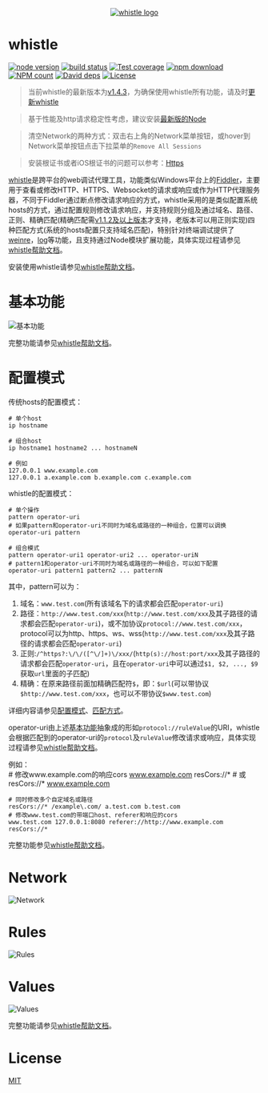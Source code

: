 <p align="center">
  <a href="https://avwo.github.io/whistle/">
    <img alt="whistle logo" src="https://raw.githubusercontent.com/avwo/whistle/master/biz/webui/htdocs/img/whistle.png">
  </a>
</p>


# whistle
[![node version](https://img.shields.io/badge/node.js-%3E=_0.10-green.svg?style=flat-square)](http://nodejs.org/download/)
[![build status](https://img.shields.io/travis/avwo/whistle.svg?style=flat-square)](https://travis-ci.org/avwo/whistle)
[![Test coverage](https://codecov.io/gh/avwo/whistle/branch/master/graph/badge.svg?style=flat-square)](https://codecov.io/gh/avwo/whistle)
[![npm download](https://img.shields.io/npm/dm/whistle.svg?style=flat-square)](https://npmjs.org/package/whistle)
[![NPM count](https://img.shields.io/npm/dt/whistle.svg?style=flat-square)](https://www.npmjs.com/package/whistle)
[![David deps](https://img.shields.io/david/avwo/whistle.svg?style=flat-square)](https://david-dm.org/avwo/whistle)
[![License](https://img.shields.io/npm/l/whistle.svg?style=flat-square)](https://www.npmjs.com/package/whistle)

> 当前whistle的最新版本为[v1.4.3](https://github.com/avwo/whistle/blob/master/CHANGELOG.md#-)，为确保使用whistle所有功能，请及时[更新whistle](https://avwo.github.io/whistle/update.html)

> 基于性能及http请求稳定性考虑，建议安装[最新版的Node](https://nodejs.org/)

> 清空Network的两种方式：双击右上角的Network菜单按钮，或hover到Network菜单按钮点击下拉菜单的`Remove All Sessions`

> 安装根证书或者iOS根证书的问题可以参考：[Https](https://avwo.github.io/whistle/webui/https.html)

[whistle](https://github.com/avwo/whistle)是跨平台的web调试代理工具，功能类似Windows平台上的[Fiddler](http://www.telerik.com/fiddler/)，主要用于查看或修改HTTP、HTTPS、Websocket的请求或响应或作为HTTP代理服务器，不同于Fiddler通过断点修改请求响应的方式，whistle采用的是类似配置系统hosts的方式，通过配置规则修改请求响应，并支持规则分组及通过域名、路径、正则、精确匹配(精确匹配需[v1.1.2及以上版本](https://github.com/avwo/whistle/blob/master/CHANGELOG.md#v112)才支持，老版本可以用正则实现)四种匹配方式(系统的hosts配置只支持域名匹配)，特别针对终端调试提供了[weinre](https://avwo.github.io/whistle/rules/weinre.html)，[log](https://avwo.github.io/whistle/rules/log.html)等功能，且支持通过Node模块扩展功能，具体实现过程请参见[whistle帮助文档](https://avwo.github.io/whistle/)。

安装使用whistle请参见[whistle帮助文档](https://avwo.github.io/whistle/install.html)。

# 基本功能
![基本功能](https://raw.githubusercontent.com/avwo/whistleui/master/assets/functions.png)

完整功能请参见[whistle帮助文档](https://avwo.github.io/whistle/rules/)。

# 配置模式
传统hosts的配置模式：

	# 单个host
	ip hostname
	
	# 组合host
	ip hostname1 hostname2 ... hostnameN
	
	# 例如
	127.0.0.1 www.example.com
	127.0.0.1 a.example.com b.example.com c.example.com

whistle的配置模式：

	# 单个操作
	pattern operator-uri
	# 如果pattern和operator-uri不同时为域名或路径的一种组合，位置可以调换
	operator-uri pattern
	
	# 组合模式
	pattern operator-uri1 operator-uri2 ... operator-uriN
	# pattern1和operator-uri不同时为域名或路径的一种组合，可以如下配置
	operator-uri pattern1 pattern2 ... patternN

其中，pattern可以为：

1. 域名：`www.test.com`(所有该域名下的请求都会匹配`operator-uri`)
2. 路径：`http://www.test.com/xxx`(`http://www.test.com/xxx`及其子路径的请求都会匹配`operator-uri`)，或不加协议`protocol://www.test.com/xxx`，protocol可以为http、https、ws、wss(`http://www.test.com/xxx`及其子路径的请求都会匹配`operator-uri`)
3. 正则:`/^https?:\/\/([^\/]+)\/xxx/`(`http(s)://host:port/xxx`及其子路径的请求都会匹配`operator-uri`，且在`operator-uri`中可以通过`$1, $2, ..., $9`获取`url`里面的子匹配)
4. 精确：在原来路径前面加精确匹配符`$`，即：`$url`(可以带协议`$http://www.test.com/xxx`，也可以不带协议`$www.test.com`)

详细内容请参见[配置模式](https://avwo.github.io/whistle/mode.html)、[匹配方式](https://avwo.github.io/whistle/pattern.html)。

operator-uri由上述[基本功能](#基本功能)抽象成的形如`protocol://ruleValue`的URI，whistle会根据匹配到的operator-uri的`protocol`及`ruleValue`修改请求或响应，具体实现过程请参见[whistle帮助文档](https://avwo.github.io/whistle/)。

例如：
​	
	# 修改www.example.com的响应cors
	www.example.com resCors://*
	# 或
	resCors://* www.example.com
	
	# 同时修改多个自定域名或路径
	resCors://* /example\.com/ a.test.com b.test.com
	# 修改www.test.com的带端口host、referer和响应的cors
	www.test.com 127.0.0.1:8080 referer://http://www.example.com resCors://*


完整功能参见[whistle帮助文档](https://avwo.github.io/whistle/)。

# Network

![Network](https://raw.githubusercontent.com/avwo/whistleui/master/img/network.gif)

# Rules
![Rules](https://raw.githubusercontent.com/avwo/whistleui/master/img/rules.gif)

# Values
![Values](https://raw.githubusercontent.com/avwo/whistleui/master/img/values.gif)

完整功能请参见[whistle帮助文档](https://avwo.github.io/whistle/)。

# License
[MIT](https://github.com/avwo/whistle/blob/master/LICENSE)
